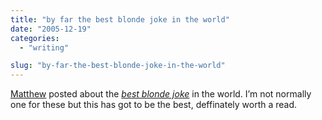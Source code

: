 ```yaml
---
title: "by far the best blonde joke in the world"
date: "2005-12-19"
categories: 
  - "writing"

slug: "by-far-the-best-blonde-joke-in-the-world"
---
```


[Matthew](https://www.somefoolwitha.com) posted about the [_best blonde joke_](https://www.somefoolwitha.com/2005/12/14/funny-blonde-joke/) in the world. I’m not normally one for these but this has got to be the best, deffinately worth a read.
